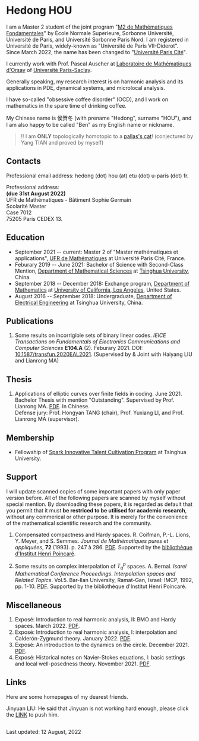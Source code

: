 # Hedong HOU

I am a Master 2 student of the joint program "[M2 de Mathématiques Fondamentales](https://master-math-fonda.imj-prg.fr/index.php)" by École Normale Superieure, Sorbonne Université, Université de Paris, and Université Sorbonne Paris Nord. I am registered in Université de Paris, widely-known as "Université de Paris VII-Diderot". Since March 2022, the name has been changed to "[Université Paris Cité](https://u-paris.fr)". 

I currently work with Prof. Pascal Auscher at [Laboratoire de Mathématiques d'Orsay](https://www.imo.universite-paris-saclay.fr/en/) of [Université Paris-Saclay](https://www.universite-paris-saclay.fr/en). 

Generally speaking, my research interest is on harmonic analysis and its applications in PDE, dynamical systems, and microlocal analysis.

I have so-called "obsessive coffee disorder" (OCD), and I work on mathematics in the spare time of drinking coffee.

My Chinese name is 侯贺冬 (with prename "Hedong", surname "HOU"), and I am also happy to be called "Ben" as my English name or nickname.

> ‼️ I am **ONLY** topologically homotopic to a [pallas's cat](https://en.wikipedia.org/wiki/Pallas%27s_cat)! (conjectured by Yang TIAN and proved by myself)

## Contacts

Professional email address: hedong (dot) hou (at) etu (dot) u-paris (dot) fr.

Professional address:\
**(due 31st August 2022)**\
UFR de Mathématiques - Bâtiment Sophie Germain\
Scolarité Master\
Case 7012\
75205 Paris CEDEX 13.

## Education

* September 2021 -- current: Master 2 of "Master mathématiques et applications", [UFR de Mathématiques](https://www.math.univ-paris-diderot.fr/) at Université Paris Cité, France.
* Feburary 2019 -- June 2021: Bachelor of Science with Second-Class Mention, [Department of Mathematical Sciences](https://www.math.tsinghua.edu.cn/) at [Tsinghua University](https://www.tsinghua.edu.cn/), China.
* September 2018 -- December 2018: Exchange program, [Department of Mathematics](https://ww3.math.ucla.edu/) at [University of California, Los Angeles](https://www.ucla.edu/), United States.
* August 2016 -- September 2018: Undergraduate, [Department of Electrical Engineering](https://www.eea.tsinghua.edu.cn/) at Tsinghua University, China.

## Publications

1. Some results on incorrigible sets of binary linear codes. _IEICE Transactions on Fundamentals of Electronics Communications and Computer Sciences_ **E104.A** (2). Feburary 2021. DOI: [10.1587/transfun.2020EAL2021](http://dx.doi.org/10.1587/transfun.2020EAL2021). (Supervised by & Joint with Haiyang LIU and Lianrong MA)
 
## Thesis



1. Applications of elliptic curves over finite fields in coding. June 2021. Bachelor Thesis with mention "Outstanding". Supervised by Prof. Lianrong MA. <a href="pdfs/bachelor_thesis.pdf" target="_blank">PDF</a>. In Chinese.\
Defense jury: Prof. Hongyan TANG (chair), Prof. Yuxiang LI, and Prof. Lianrong MA (supervisor).

## Membership

* Fellowship of [Spark Innovative Talent Cultivation Program](http://www.tuef.tsinghua.edu.cn/column/sp1) at Tsinghua University.

## Support

I will update scanned copies of some important papers with only paper version before. All of the following papers are scanned by myself without special mention. By downloading these papers, it is regarded as default that you permit that it must **be restriced to be utilised for academic research**, without any commerical or other purpose. It is merely for the convenience of the mathematical scientific research and the community.

1. Compensated compactness and Hardy spaces. R. Coifman, P.-L. Lions, Y. Meyer, and S. Semmes. _Journal de Mathématiques pures et appliquées_, **72** (1993). p. 247 à 286. <a href="pdfs/CLMS_Compensated compactness and Hardy spaces.pdf" target="_blank">PDF</a>. Supported by the [bibliothèque d'Institut Henri Poincaré](http://www.ihp.fr/fr/bibliotheque).

1. Some results on complex interpolation of $T^p_q$ spaces. A. Bernal. _Isarel Mathematical Conference Proceedings_. _Interpolation spaces and Related Topics_. Vol.5. Bar-Ilan University, Ramat-Gan, Israel: IMCP, 1992, pp. 1-10. <a href="pdfs/Bernal1992_Complex interpolation.pdf" target="_blank">PDF</a>. Supported by the bibliothèque d'Institut Henri Poincaré.

## Miscellaneous

1. Exposé: Introduction to real harmonic analysis, II: BMO and Hardy spaces. March 2022. <a href="pdfs/Ben_Introduction_to_Real_Harmonic_Analysis__II.pdf" target="_blank">PDF</a>.
1. Exposé: Introduction to real harmonic analysis, I: interpolation and Calderón-Zygmund theory. January 2022. <a href="pdfs/Ben_Introduction_to_Real_Harmonic_Analysis__I__Interpolation_and_Calderon_Zygmund_theory.pdf" target="_blank">PDF</a>.
1. Exposé: An introduction to the dynamics on the circle. December 2021. <a href="pdfs/Ben_An_Introduction_to_the_Dynamics_on_the_Circle.pdf" target="_blank">PDF</a>.
1. Exposé: Historical notes on Navier-Stokes equations, I: basic settings and local well-posedness theory. November 2021. <a href="pdfs/Ben_Historical_Notes_on_Navier_Stokes_Equations.pdf" target="_blank">PDF</a>.

## Links

Here are some homepages of my dearest friends.

Jinyuan LIU: He said that Jinyuan is not working hard enough, please click the [LINK](https://liu-jinyuan.github.io/) to push him.

##

Last updated: 12 August, 2022
